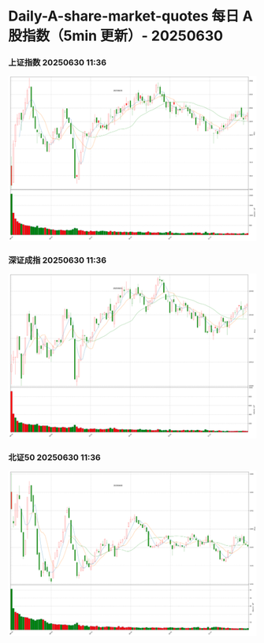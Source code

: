 
# Daily-A-share-market-quotes 每日 A 股指数（5min 更新）- 20250630

### 上证指数 20250630 11:36
![](./fig/2025/6/20250630-sh000001.png)

### 深证成指 20250630 11:36
![](./fig/2025/6/20250630-sz399001.png)

### 北证50 20250630 11:36
![](./fig/2025/6/20250630-bj899050.png)
